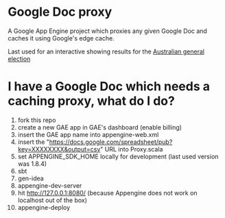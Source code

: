 Google Doc proxy
================

A Google App Engine project which proxies any given Google Doc and caches it using Google's edge cache.

Last used for an interactive showing results for the [Australian general election](http://www.theguardian.com/world/datablog/interactive/2013/sep/06/australian-election-results-map)


I have a Google Doc which needs a caching proxy, what do I do?
==============================================================

1. fork this repo
2. create a new GAE app in GAE's dashboard (enable billing)
3. insert the GAE app name into appengine-web.xml
4. insert the "https://docs.google.com/spreadsheet/pub?key=XXXXXXXX&output=csv" URL into Proxy.scala
5. set APPENGINE_SDK_HOME locally for development (last used version was 1.8.4)
6. sbt
7. gen-idea
8. appengine-dev-server
9. hit http://127.0.0.1:8080/ (because Appengine does not work on localhost out of the box)
10. appengine-deploy
